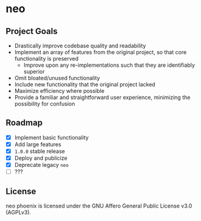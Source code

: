 # neo
## Project Goals

* Drastically improve codebase quality and readability
* Implement an array of features from the original project, so that core functionality is preserved
    * Improve upon any re-implementations such that they are identifiably superior
* Omit bloated/unused functionality
* Include new functionality that the original project lacked
* Maximize efficiency where possible
* Provide a familiar and straightforward user experience, minimizing the possibility for confusion

## Roadmap

* [x] Implement basic functionality
* [x] Add large features
* [x] `1.0.0` stable release
* [x] Deploy and publicize
* [x] Deprecate legacy `neo`
* [ ] ???

## License

neo phoenix is licensed under the GNU Affero General Public License v3.0 (AGPLv3).
